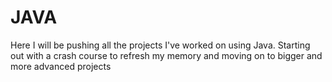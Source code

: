 # JAVA
Here I will be pushing all the projects I've worked on using Java. 
Starting out with a crash course to refresh my memory and moving on 
to bigger and more advanced projects

